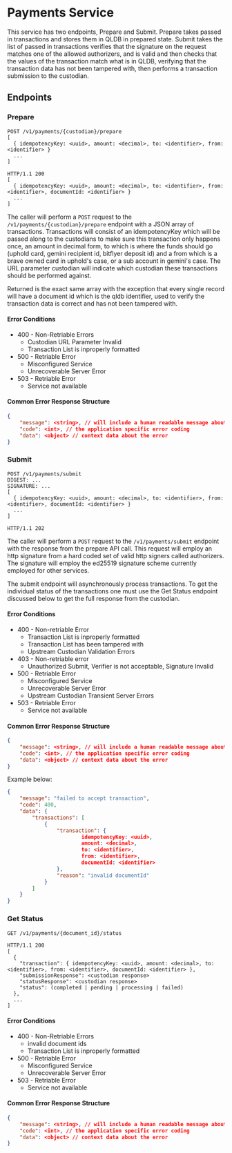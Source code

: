# Payments Service

This service has two endpoints, Prepare and Submit.  Prepare takes passed in transactions
and stores them in QLDB in prepared state.  Submit takes the list of passed in transactions
verifies that the signature on the request matches one of the allowed authorizers, and is valid
and then checks that the values of the transaction match what is in QLDB, verifying that the
transaction data has not been tampered with, then performs a transaction submission to the
custodian.

## Endpoints

### Prepare

```http
POST /v1/payments/{custodian}/prepare
[
  { idempotencyKey: <uuid>, amount: <decimal>, to: <identifier>, from: <identifier> }
  ...
]

HTTP/1.1 200
[
  { idempotencyKey: <uuid>, amount: <decimal>, to: <identifier>, from: <identifier>, documentId: <identifier> }
  ...
]
```

The caller will perform a `POST` request to the `/v1/payments/{custodian}/prepare` endpoint with 
a JSON array of transactions.  Transactions will consist of an idempotencyKey which will be passed along to
the custodians to make sure this transaction only happens once, an amount in decimal form, to which is where the
funds should go (uphold card, gemini recipient id, bitflyer deposit id) and a from which is a brave owned card in uphold's case,
or a sub account in gemini's case.  The URL parameter custodian will indicate which custodian these transactions should
be performed against.

Returned is the exact same array with the exception that every single record will have a document id which is the qldb
identifier, used to verify the transaction data is correct and has not been tampered with.

#### Error Conditions

- 400 - Non-Retriable Errors
  - Custodian URL Parameter Invalid
  - Transaction List is inproperly formatted
- 500 - Retriable Error
  - Misconfigured Service
  - Unrecoverable Server Error
- 503 - Retriable Error
  - Service not available

#### Common Error Response Structure

```json
{
    "message": <string>, // will include a human readable message about the cause of the error
    "code": <int>, // the application specific error coding
    "data": <object> // context data about the error
}
```



### Submit

```http
POST /v1/payments/submit
DIGEST: ...
SIGNATURE: ...
[
  { idempotencyKey: <uuid>, amount: <decimal>, to: <identifier>, from: <identifier>, documentId: <identifier> }
  ...
]

HTTP/1.1 202
```

The caller will perform a `POST` request to the `/v1/payments/submit` endpoint with the response from the prepare API call.
This request will employ an http signature from a hard coded set of valid http signers called authorizers.  The signature will
employ the ed25519 signature scheme currently employed for other services.

The submit endpoint will asynchronously process transactions.  To get the individual status of the transactions
one must use the Get Status endpoint discussed below to get the full response from the custodian.

#### Error Conditions

- 400 - Non-retriable Error
  - Transaction List is inproperly formatted
  - Transaction List has been tampered with
  - Upstream Custodian Validation Errors
- 403 - Non-retriable error
  - Unauthorized Submit, Verifier is not acceptable, Signature Invalid
- 500 - Retriable Error
  - Misconfigured Service
  - Unrecoverable Server Error
  - Upstream Custodian Transient Server Errors
- 503 - Retriable Error
  - Service not available

#### Common Error Response Structure

```json
{
    "message": <string>, // will include a human readable message about the cause of the error
    "code": <int>, // the application specific error coding
    "data": <object> // context data about the error
}
```

Example below:

```json
{
    "message": "failed to accept transaction",
    "code": 400,
    "data": {
        "transactions": [
            {
                "transaction": {
                        idempotencyKey: <uuid>,
                        amount: <decimal>,
                        to: <identifier>,
                        from: <identifier>,
                        documentId: <identifier>
                },
                "reason": "invalid documentId"
            }
        ]
    }
}
```

### Get Status

```http
GET /v1/payments/{document_id}/status

HTTP/1.1 200
[
  {
    "transaction": { idempotencyKey: <uuid>, amount: <decimal>, to: <identifier>, from: <identifier>, documentId: <identifier> },
    "submissionResponse": <custodian response>
    "statusResponse": <custodian response>
    "status": (completed | pending | processing | failed)
  },
  ...
]
```

#### Error Conditions

- 400 - Non-Retriable Errors
  - invalid document ids
  - Transaction List is inproperly formatted
- 500 - Retriable Error
  - Misconfigured Service
  - Unrecoverable Server Error
- 503 - Retriable Error
  - Service not available

#### Common Error Response Structure

```json
{
    "message": <string>, // will include a human readable message about the cause of the error
    "code": <int>, // the application specific error coding
    "data": <object> // context data about the error
}
```
